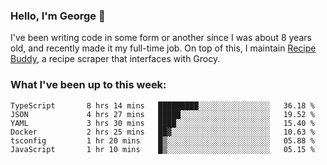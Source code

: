 ### Hello, I'm George 👋

I've been writing code in some form or another since I was about 8 years old, and recently made it my full-time job. On top of this, I maintain [Recipe Buddy](https://github.com/georgegebbett/recipe-buddy), a recipe scraper that interfaces with Grocy.  

<!--
**georgegebbett/georgegebbett** is a ✨ _special_ ✨ repository because its `README.md` (this file) appears on your GitHub profile.

Here are some ideas to get you started:

- 🔭 I’m currently working on ...
- 🌱 I’m currently learning ...
- 👯 I’m looking to collaborate on ...
- 🤔 I’m looking for help with ...
- 💬 Ask me about ...
- 📫 How to reach me: ...
- 😄 Pronouns: ...
- ⚡ Fun fact: ...
-->

### What I've been up to this week:
<!--START_SECTION:waka-->

```text
TypeScript       8 hrs 14 mins   █████████░░░░░░░░░░░░░░░░   36.18 %
JSON             4 hrs 27 mins   █████░░░░░░░░░░░░░░░░░░░░   19.52 %
YAML             3 hrs 30 mins   ████░░░░░░░░░░░░░░░░░░░░░   15.40 %
Docker           2 hrs 25 mins   ██▓░░░░░░░░░░░░░░░░░░░░░░   10.63 %
tsconfig         1 hr 20 mins    █▒░░░░░░░░░░░░░░░░░░░░░░░   05.88 %
JavaScript       1 hr 10 mins    █▒░░░░░░░░░░░░░░░░░░░░░░░   05.15 %
```

<!--END_SECTION:waka-->

